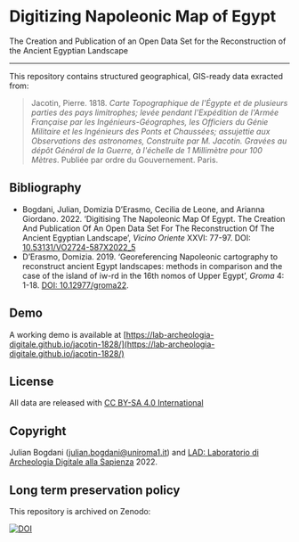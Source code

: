 # Digitizing Napoleonic Map of Egypt
The Creation and Publication of an Open Data Set for the Reconstruction of the Ancient Egyptian Landscape

---

This repository contains structured geographical, GIS-ready data exracted from:
> Jacotin, Pierre. 1818. _Carte Topographique de l'Égypte et de plusieurs parties des pays limitrophes; levée pendant l'Expédition de l'Armée Française par les Ingénieurs-Géographes, les Officiers du Génie Militaire et les Ingénieurs des Ponts et Chaussées; assujettie aux Observations des astronomes, Construite par M. Jacotin. Gravées au dépôt Général de la Guerre, à l'échelle de 1 Millimètre pour 100 Mètres_. Publiée par ordre du Gouvernement. Paris.

## Bibliography
- Bogdani, Julian, Domizia D’Erasmo, Cecilia de Leone, and Arianna Giordano. 2022. ‘Digitising The Napoleonic Map Of Egypt. The Creation And Publication Of An Open Data Set For The Reconstruction Of The Ancient Egyptian Landscape’, _Vicino Oriente_ XXVI: 77-97. DOI: [10.53131/VO2724-587X2022_5](https://dx.doi.org/10.53131/VO2724-587X2022_5)
- D’Erasmo, Domizia. 2019. ‘Georeferencing Napoleonic cartography to reconstruct ancient Egypt landscapes: methods in comparison and the case of the island of iw-rd in the 16th nomos of Upper Egypt’, _Groma_ 4: 1-18. [DOI: 10.12977/groma22](https://dx.doi.org/10.12977/groma22).


## Demo
A working demo is available at [https://lab-archeologia-digitale.github.io/jacotin-1828/](https://lab-archeologia-digitale.github.io/jacotin-1828/)


## License
All data are released with [CC BY-SA 4.0 International](LICENSE)

## Copyright
Julian Bogdani ([julian.bogdani@uniroma1.it](mailto:julian.bogdani@uniroma1.it)) and [LAD: Laboratorio di Archeologia Digitale alla Sapienza](https://lad.saras.uniroma1.it) 2022.

## Long term preservation policy
This repository is archived on Zenodo:

[![DOI](https://zenodo.org/badge/484014787.svg)](https://zenodo.org/badge/latestdoi/484014787)

